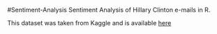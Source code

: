 #Sentiment-Analysis
Sentiment Analysis of Hillary Clinton e-mails in R. 


This dataset was taken from Kaggle and is available [here](https://www.kaggle.com/kaggle/hillary-clinton-emails)



